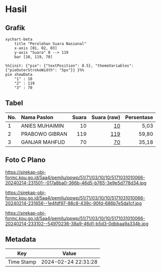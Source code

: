 # Hasil

## Grafik

```mermaid
xychart-beta
    title "Perolehan Suara Nasional"
    x-axis [01, 02, 03]
    y-axis "Suara" 0 --> 119
    bar [10, 119, 70]
```

```mermaid
%%{init: {"pie": {"textPosition": 0.5}, "themeVariables": {"pieOuterStrokeWidth": "5px"}} }%%
pie showData
    "1" : 10
    "2" : 119
    "3" : 70
```

## Tabel

| No. | Nama Paslon    | Suara | Suara (raw) | Persentase |
|:--- |:-------------- | -----:| -----------:| ----------:|
| 1   | ANIES MUHAIMIN | 10    | [10][p-1]   | 5,03       |
| 2   | PRABOWO GIBRAN | 119   | [119][p-2]  | 59,80      |
| 3   | GANJAR MAHFUD  | 70    | [70][p-3]   | 35,18      |


[p-1]: https://github.com/gigit-pemilu/pemilu-2024/blob/main/pilpres/hitung-suara/sub/51-bali/sub/71-kota-denpasar/sub/03-denpasar-barat/sub/1010-padangsambian/sub/066-tps/sub/paslon-1.txt
[p-2]: https://github.com/gigit-pemilu/pemilu-2024/blob/main/pilpres/hitung-suara/sub/51-bali/sub/71-kota-denpasar/sub/03-denpasar-barat/sub/1010-padangsambian/sub/066-tps/sub/paslon-2.txt
[p-3]: https://github.com/gigit-pemilu/pemilu-2024/blob/main/pilpres/hitung-suara/sub/51-bali/sub/71-kota-denpasar/sub/03-denpasar-barat/sub/1010-padangsambian/sub/066-tps/sub/paslon-3.txt

## Foto C Plano

https://sirekap-obj-formc.kpu.go.id/5aa4/pemilu/ppwp/51/71/03/10/10/5171031010066-20240214-231501--017a8ba0-366b-46d5-b765-3e9e5d778d34.jpg

https://sirekap-obj-formc.kpu.go.id/5aa4/pemilu/ppwp/51/71/03/10/10/5171031010066-20240214-231656--1e4fdf97-88c8-439c-90fd-686b7e5da1cf.jpg

https://sirekap-obj-formc.kpu.go.id/5aa4/pemilu/ppwp/51/71/03/10/10/5171031010066-20240214-233102--54970236-38a9-46d1-b5d3-0dbbaa9a334b.jpg


## Metadata

| Key        | Value               |
| ---------- | ------------------- |
| Time Stamp | 2024-02-24 22:31:28 |



